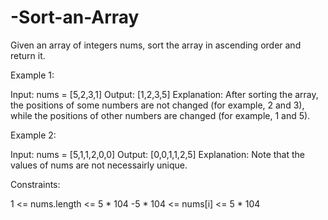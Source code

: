 # -Sort-an-Array

Given an array of integers nums, sort the array in ascending order and return it.


 

Example 1:

Input: nums = [5,2,3,1]
Output: [1,2,3,5]
Explanation: After sorting the array, the positions of some numbers are not changed (for example, 2 and 3), while the positions of other numbers are changed (for example, 1 and 5).


Example 2:

Input: nums = [5,1,1,2,0,0]
Output: [0,0,1,1,2,5]
Explanation: Note that the values of nums are not necessairly unique.
 

Constraints:

1 <= nums.length <= 5 * 104
-5 * 104 <= nums[i] <= 5 * 104
